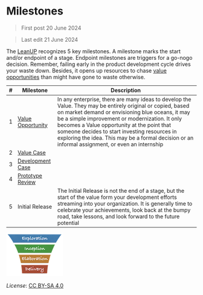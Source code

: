 # Milestones

> First post 20 June 2024

> Last edit 21 June 2024

The [LeanUP](/Overview/leanup.md) recognizes 5 key milestones. A milestone marks the start and/or endpoint of a stage. Endpoint milestones are triggers for a go-nogo decision. Remember, failing early in the product development cycle drives your waste down. Besides, it opens up resources to chase [value opportunities](/Artefacts/val-oppo.md) than might have gone to waste otherwise. 

| # | Milestone | Description |
| ----------- | ----------- | ----------- |
| 1 | [Value Opportunity](/Artefacts/val-oppo.md) | In any enterprise, there are many ideas to develop the Value. They may be entirely original or copied, based on market demand or envisioning blue oceans, it may be a simple improvement or modernization. It only becomes a Value opportunity at the point that someone decides to start investing resources in exploring the idea. This may be a formal decision or an informal assignment, or even an internship |
| 2 | [Value Case](/Artefacts/val-case.md) |  |
| 3 | [Development Case](/Artefacts/dev-case.md) | |
| 4 | [Prototype Review](/Artefacts/pro-review.md) | |
| 5 | Initial Release | The Initial Release is not the end of a stage, but the start of the value form your development efforts streaming into your organization. It is generally time to celebrate your achievements, look back at the bumpy road, take lessons, and look forward to the future potential |

[<img src="/images/leanupLogo s.png" alt="drawing" class="center" width="150"/>](/Overview/leanup.md)

*License*: [CC BY-SA 4.0](https://creativecommons.org/licenses/by-sa/4.0/deed.en)
